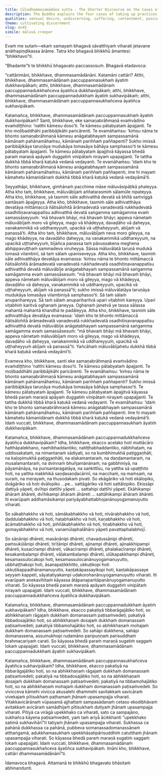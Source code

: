 ```yaml
---
title: Cūḷadhammasamādāna sutta - The Shorter Discourse on the Cases of Taking up Practices
description: The Buddha explains the four cases of taking up practices, based on whether they are pleasant or painful now and whether they ripen as suffering or a pleasant abiding in the future.
qualities: sensual desire, undiscerning, suffering, contentment, passion, aversion, illusion, solitude
theme: cultivating discernment
slug: mn45
simile: māluvā creeper
---
```


Evaṁ me sutaṁ—ekaṁ samayaṁ bhagavā sāvatthiyaṁ viharati jetavane anāthapiṇḍikassa ārāme. Tatra kho bhagavā bhikkhū āmantesi: “bhikkhavo”ti.

“Bhadante”ti te bhikkhū bhagavato paccassosuṁ. Bhagavā etadavoca:

“cattārimāni, bhikkhave, dhammasamādānāni. Katamāni cattāri? Atthi, bhikkhave, dhammasamādānaṁ paccuppannasukhaṁ āyatiṁ dukkhavipākaṁ; atthi, bhikkhave, dhammasamādānaṁ paccuppannadukkhañceva āyatiñca dukkhavipākaṁ; atthi, bhikkhave, dhammasamādānaṁ paccuppannadukkhaṁ āyatiṁ sukhavipākaṁ; atthi, bhikkhave, dhammasamādānaṁ paccuppannasukhañceva āyatiñca sukhavipākaṁ.

Katamañca, bhikkhave, dhammasamādānaṁ paccuppannasukhaṁ āyatiṁ dukkhavipākaṁ? Santi, bhikkhave, eke samaṇabrāhmaṇā evaṁvādino evaṁdiṭṭhino: ‘natthi kāmesu doso’ti. Te kāmesu pātabyataṁ āpajjanti. Te kho moḷibaddhāhi paribbājikāhi paricārenti. Te evamāhaṁsu: ‘kiṁsu nāma te bhonto samaṇabrāhmaṇā kāmesu anāgatabhayaṁ sampassamānā kāmānaṁ pahānamāhaṁsu, kāmānaṁ pariññaṁ paññapenti? Sukho imissā paribbājikāya taruṇāya mudukāya lomasāya bāhāya samphasso’ti te kāmesu pātabyataṁ āpajjanti. Te kāmesu pātabyataṁ āpajjitvā kāyassa bhedā paraṁ maraṇā apāyaṁ duggatiṁ vinipātaṁ nirayaṁ upapajjanti. Te tattha dukkhā tibbā kharā kaṭukā vedanā vedayanti. Te evamāhaṁsu: ‘idaṁ kho te bhonto samaṇabrāhmaṇā kāmesu anāgatabhayaṁ sampassamānā kāmānaṁ pahānamāhaṁsu, kāmānaṁ pariññaṁ paññapenti, ime hi mayaṁ kāmahetu kāmanidānaṁ dukkhā tibbā kharā kaṭukā vedanā vedayāmā’ti.

Seyyathāpi, bhikkhave, gimhānaṁ pacchime māse māluvāsipāṭikā phaleyya. Atha kho taṁ, bhikkhave, māluvābījaṁ aññatarasmiṁ sālamūle nipateyya. Atha kho, bhikkhave, yā tasmiṁ sāle adhivatthā devatā sā bhītā saṁviggā santāsaṁ āpajjeyya. Atha kho, bhikkhave, tasmiṁ sāle adhivatthāya devatāya mittāmaccā ñātisālohitā ārāmadevatā vanadevatā rukkhadevatā osadhitiṇavanappatīsu adhivatthā devatā saṅgamma samāgamma evaṁ samassāseyyuṁ: ‘mā bhavaṁ bhāyi, mā bhavaṁ bhāyi; appeva nāmetaṁ māluvābījaṁ moro vā gileyya, mago vā khādeyya, davaḍāho vā ḍaheyya, vanakammikā vā uddhareyyuṁ, upacikā vā uṭṭhaheyyuṁ, abījaṁ vā panassā’ti. Atha kho taṁ, bhikkhave, māluvābījaṁ neva moro gileyya, na mago khādeyya, na davaḍāho ḍaheyya, na vanakammikā uddhareyyuṁ, na upacikā uṭṭhaheyyuṁ, bījañca panassa taṁ pāvussakena meghena abhippavuṭṭhaṁ sammadeva viruheyya. Sāssa māluvālatā taruṇā mudukā lomasā vilambinī, sā taṁ sālaṁ upaniseveyya. Atha kho, bhikkhave, tasmiṁ sāle adhivatthāya devatāya evamassa: ‘kiṁsu nāma te bhonto mittāmaccā ñātisālohitā ārāmadevatā vanadevatā rukkhadevatā osadhitiṇavanappatīsu adhivatthā devatā māluvābīje anāgatabhayaṁ sampassamānā saṅgamma samāgamma evaṁ samassāsesuṁ: “mā bhavaṁ bhāyi mā bhavaṁ bhāyi, appeva nāmetaṁ māluvābījaṁ moro vā gileyya, mago vā khādeyya, davaḍāho vā ḍaheyya, vanakammikā vā uddhareyyuṁ, upacikā vā uṭṭhaheyyuṁ, abījaṁ vā panassā”ti; sukho imissā māluvālatāya taruṇāya mudukāya lomasāya vilambiniyā samphasso’ti. Sā taṁ sālaṁ anuparihareyya. Sā taṁ sālaṁ anupariharitvā upari viṭabhiṁ kareyya. Upari viṭabhiṁ karitvā oghanaṁ janeyya. Oghanaṁ janetvā ye tassa sālassa mahantā mahantā khandhā te padāleyya. Atha kho, bhikkhave, tasmiṁ sāle adhivatthāya devatāya evamassa: ‘idaṁ kho te bhonto mittāmaccā ñātisālohitā ārāmadevatā vanadevatā rukkhadevatā osadhitiṇavanappatīsu adhivatthā devatā māluvābīje anāgatabhayaṁ sampassamānā saṅgamma samāgamma evaṁ samassāsesuṁ: “mā bhavaṁ bhāyi mā bhavaṁ bhāyi, appeva nāmetaṁ māluvābījaṁ moro vā gileyya, mago vā khādeyya, davaḍāho vā ḍaheyya, vanakammikā vā uddhareyyuṁ, upacikā vā uṭṭhaheyyuṁ abījaṁ vā panassā”ti. Yañcāhaṁ māluvābījahetu dukkhā tibbā kharā kaṭukā vedanā vedayāmī’ti.

Evameva kho, bhikkhave, santi eke samaṇabrāhmaṇā evaṁvādino evaṁdiṭṭhino ‘natthi kāmesu doso’ti. Te kāmesu pātabyataṁ āpajjanti. Te moḷibaddhāhi paribbājikāhi paricārenti. Te evamāhaṁsu: ‘kiṁsu nāma te bhonto samaṇabrāhmaṇā kāmesu anāgatabhayaṁ sampassamānā kāmānaṁ pahānamāhaṁsu, kāmānaṁ pariññaṁ paññapenti? Sukho imissā paribbājikāya taruṇāya mudukāya lomasāya bāhāya samphasso’ti. Te kāmesu pātabyataṁ āpajjanti. Te kāmesu pātabyataṁ āpajjitvā kāyassa bhedā paraṁ maraṇā apāyaṁ duggatiṁ vinipātaṁ nirayaṁ upapajjanti. Te tattha dukkhā tibbā kharā kaṭukā vedanā vedayanti. Te evamāhaṁsu: ‘idaṁ kho te bhonto samaṇabrāhmaṇā kāmesu anāgatabhayaṁ sampassamānā kāmānaṁ pahānamāhaṁsu, kāmānaṁ pariññaṁ paññapenti. Ime hi mayaṁ kāmahetu kāmanidānaṁ dukkhā tibbā kharā kaṭukā vedanā vedayāmā’ti. Idaṁ vuccati, bhikkhave, dhammasamādānaṁ paccuppannasukhaṁ āyatiṁ dukkhavipākaṁ.

Katamañca, bhikkhave, dhammasamādānaṁ paccuppannadukkhañceva āyatiñca dukkhavipākaṁ? Idha, bhikkhave, ekacco acelako hoti muttācāro hatthāpalekhano, naehibhaddantiko, natiṭṭhabhaddantiko, nābhihaṭaṁ, na uddissakataṁ, na nimantanaṁ sādiyati, so na kumbhimukhā paṭiggaṇhāti, na kaḷopimukhā paṭiggaṇhāti, na eḷakamantaraṁ, na daṇḍamantaraṁ, na musalamantaraṁ, na dvinnaṁ bhuñjamānānaṁ, na gabbhiniyā, na pāyamānāya, na purisantaragatāya, na saṅkittīsu, na yattha sā upaṭṭhito hoti, na yattha makkhikā saṇḍasaṇḍacārinī, na macchaṁ, na maṁsaṁ, na suraṁ, na merayaṁ, na thusodakaṁ pivati. So ekāgāriko vā hoti ekālopiko, dvāgāriko vā hoti dvālopiko …pe… sattāgāriko vā hoti sattālopiko. Ekissāpi dattiyā yāpeti, dvīhipi dattīhi yāpeti … sattahipi dattīhi yāpeti. Ekāhikampi āhāraṁ āhāreti, dvīhikampi āhāraṁ āhāreti … sattāhikampi āhāraṁ āhāreti. Iti evarūpaṁ addhamāsikampi pariyāyabhattabhojanānuyogamanuyutto viharati.

So sākabhakkho vā hoti, sāmākabhakkho vā hoti, nīvārabhakkho vā hoti, daddulabhakkho vā hoti, haṭabhakkho vā hoti, kaṇabhakkho vā hoti, ācāmabhakkho vā hoti, piññākabhakkho vā hoti, tiṇabhakkho vā hoti, gomayabhakkho vā hoti, vanamūlaphalāhāro yāpeti pavattaphalabhojī.

So sāṇānipi dhāreti, masāṇānipi dhāreti, chavadussānipi dhāreti, paṁsukūlānipi dhāreti, tirīṭānipi dhāreti, ajinampi dhāreti, ajinakkhipampi dhāreti, kusacīrampi dhāreti, vākacīrampi dhāreti, phalakacīrampi dhāreti, kesakambalampi dhāreti, vāḷakambalampi dhāreti, ulūkapakkhampi dhāreti, kesamassulocakopi hoti, kesamassulocanānuyogamanuyutto, ubbhaṭṭhakopi hoti, āsanapaṭikkhitto, ukkuṭikopi hoti ukkuṭikappadhānamanuyutto, kaṇṭakāpassayikopi hoti, kaṇṭakāpassaye seyyaṁ kappeti, sāyatatiyakampi udakorohanānuyogamanuyutto viharati. Iti evarūpaṁ anekavihitaṁ kāyassa ātāpanaparitāpanānuyogamanuyutto viharati. So kāyassa bhedā paraṁ maraṇā apāyaṁ duggatiṁ vinipātaṁ nirayaṁ upapajjati. Idaṁ vuccati, bhikkhave, dhammasamādānaṁ paccuppannadukkhañceva āyatiñca dukkhavipākaṁ.

Katamañca, bhikkhave, dhammasamādānaṁ paccuppannadukkhaṁ āyatiṁ sukhavipākaṁ? Idha, bhikkhave, ekacco pakatiyā tibbarāgajātiko hoti, so abhikkhaṇaṁ rāgajaṁ dukkhaṁ domanassaṁ paṭisaṁvedeti; pakatiyā tibbadosajātiko hoti, so abhikkhaṇaṁ dosajaṁ dukkhaṁ domanassaṁ paṭisaṁvedeti; pakatiyā tibbamohajātiko hoti, so abhikkhaṇaṁ mohajaṁ dukkhaṁ domanassaṁ paṭisaṁvedeti. So sahāpi dukkhena, sahāpi domanassena, assumukhopi rudamāno paripuṇṇaṁ parisuddhaṁ brahmacariyaṁ carati. So kāyassa bhedā paraṁ maraṇā sugatiṁ saggaṁ lokaṁ upapajjati. Idaṁ vuccati, bhikkhave, dhammasamādānaṁ paccuppannadukkhaṁ āyatiṁ sukhavipākaṁ.

Katamañca, bhikkhave, dhammasamādānaṁ paccuppannasukhañceva āyatiñca sukhavipākaṁ? Idha, bhikkhave, ekacco pakatiyā na tibbarāgajātiko hoti, so na abhikkhaṇaṁ rāgajaṁ dukkhaṁ domanassaṁ paṭisaṁvedeti; pakatiyā na tibbadosajātiko hoti, so na abhikkhaṇaṁ dosajaṁ dukkhaṁ domanassaṁ paṭisaṁvedeti; pakatiyā na tibbamohajātiko hoti, so na abhikkhaṇaṁ mohajaṁ dukkhaṁ domanassaṁ paṭisaṁvedeti. So vivicceva kāmehi vivicca akusalehi dhammehi savitakkaṁ savicāraṁ vivekajaṁ pītisukhaṁ paṭhamaṁ jhānaṁ upasampajja viharati. Vitakkavicārānaṁ vūpasamā ajjhattaṁ sampasādanaṁ cetaso ekodibhāvaṁ avitakkaṁ avicāraṁ samādhijaṁ pītisukhaṁ dutiyaṁ jhānaṁ upasampajja viharati. Pītiyā ca virāgā upekkhako ca viharati, sato ca sampajāno, sukhañca kāyena paṭisaṁvedeti, yaṁ taṁ ariyā ācikkhanti "upekkhako satimā sukhavihārī"ti tatiyaṁ jhānaṁ upasampajja viharati. Sukhassa ca pahānā dukkhassa ca pahānā, pubbeva somanassadomanassānaṁ atthaṅgamā, adukkhamasukhaṁ upekkhāsatipārisuddhiṁ catutthaṁ jhānaṁ upasampajja viharati. So kāyassa bhedā paraṁ maraṇā sugatiṁ saggaṁ lokaṁ upapajjati. Idaṁ vuccati, bhikkhave, dhammasamādānaṁ paccuppannasukhañceva āyatiñca sukhavipākaṁ. Imāni kho, bhikkhave, cattāri dhammasamādānānī"ti.

Idamavoca bhagavā. Attamanā te bhikkhū bhagavato bhāsitaṁ abhinandunti.
